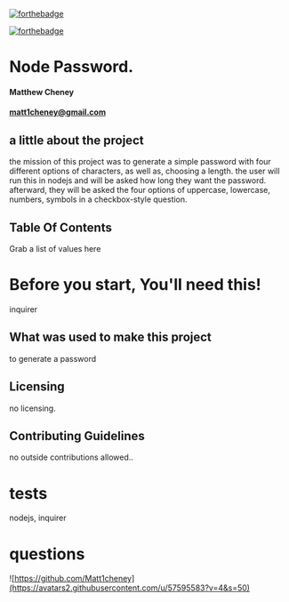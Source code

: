 [![forthebadge](https://forthebadge.com/images/badges/built-with-love.svg)](https://forthebadge.com)

  [![forthebadge](https://forthebadge.com/images/badges/made-with-javascript.svg)](https://forthebadge.com)
  
# Node Password.
#### Matthew Cheney
#### matt1cheney@gmail.com
  
## a little about the project
the mission of this project was to generate a simple password with four different options of characters, as well as, choosing a length. the user will run this in nodejs and will be asked how long they want the password. afterward, they will be asked the four options of uppercase, lowercase, numbers, symbols in a checkbox-style question. 
  
## Table Of Contents
Grab a list of values here
  
# Before you start, You'll need this!
inquirer
  
## What was used to make this project
to generate a password
  
  
## Licensing
no licensing.
  
## Contributing Guidelines
no outside contributions allowed..
  
# tests
nodejs, inquirer
  
# questions
![https://github.com/Matt1cheney](https://avatars2.githubusercontent.com/u/57595583?v=4&s=50)
  
    